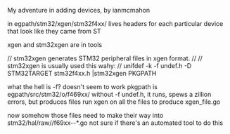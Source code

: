 My adventure in adding devices, by ianmcmahon

in egpath/stm32/xgen/stm32f4xx/ lives headers for each particular device
that look like they came from ST

xgen and stm32xgen are in tools

// stm32xgen generates STM32 peripheral files in xgen format.
//
// stm32xgen is usually used this wahy:
//  unifdef -k -f undef.h -D STM32TARGET stm32f4xx.h |stm32xgen PKGPATH

what the hell is -f? doesn't seem to work
pkgpath is egpath/src/stm32/o/f469xx/
without -f undef.h, it runs, spews a zillion errors, but produces files
run xgen on all the files to produce xgen_file.go

now somehow those files need to make their way into stm32/hal/raw/<peripheral>/f69xx--*.go
not sure if there's an automated tool to do this
